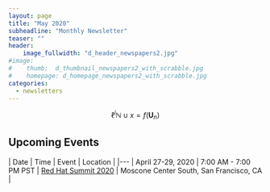 ```yaml
---
layout: page
title: "May 2020"
subheadline: "Monthly Newsletter"
teaser: ""
header:
    image_fullwidth: "d_header_newspapers2.jpg"
#image:
#    thumb:  d_thumbnail_newspapers2_with_scrabble.jpg
#    homepage: d_homepage_newspapers2_with_scrabble.jpg
categories:
  - newsletters
---
```


<script type="text/javascript" async
  src="https://cdnjs.cloudflare.com/ajax/libs/mathjax/2.7.1/MathJax.js?config=TeX-MML-AM_CHTML">
</script>

$$ \ell^i \mathbb{N} \cup x = f(\mathbf{U}_n) $$

<!-- more -->

## Upcoming Events

| Date | Time | Event | Location |
|---
| April 27-29, 2020 | 7:00 AM - 7:00 PM PST | [Red Hat Summit 2020](https://www.redhat.com/en/summit) | Moscone Center South, San Francisco, CA |


